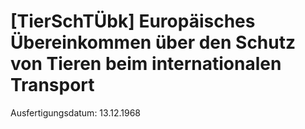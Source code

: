 # [TierSchTÜbk] Europäisches Übereinkommen über den Schutz von Tieren beim internationalen Transport

Ausfertigungsdatum: 13.12.1968

 